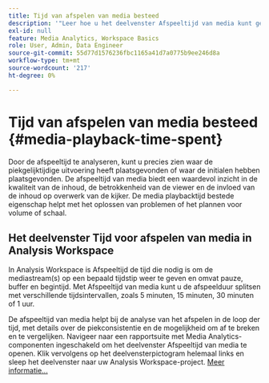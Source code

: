 ```yaml
---
title: Tijd van afspelen van media besteed
description: '"Leer hoe u het deelvenster Afspeeltijd van media kunt gebruiken om de doorgebrachte afspeeltijd te analyseren en om inzicht te krijgen in de piektijktijktijd en de plaats waar de afspeeltijden zijn opgetreden."'
exl-id: null
feature: Media Analytics, Workspace Basics
role: User, Admin, Data Engineer
source-git-commit: 55d77d1576236fbc1165a41d7a0775b9ee246d8a
workflow-type: tm+mt
source-wordcount: '217'
ht-degree: 0%

---
```


# Tijd van afspelen van media besteed {#media-playback-time-spent}

Door de afspeeltijd te analyseren, kunt u precies zien waar de piekgelijktijdige uitvoering heeft plaatsgevonden of waar de initialen hebben plaatsgevonden. De afspeeltijd van media biedt een waardevol inzicht in de kwaliteit van de inhoud, de betrokkenheid van de viewer en de invloed van de inhoud op overwerk van de kijker. De media playbacktijd bestede eigenschap helpt met het oplossen van problemen of het plannen voor volume of schaal.

## Het deelvenster Tijd voor afspelen van media in Analysis Workspace

In Analysis Workspace is Afspeeltijd de tijd die nodig is om de mediastream(s) op een bepaald tijdstip weer te geven en omvat pauze, buffer en begintijd. Met Afspeeltijd van media kunt u de afspeelduur splitsen met verschillende tijdsintervallen, zoals 5 minuten, 15 minuten, 30 minuten of 1 uur.


De afspeeltijd van media helpt bij de analyse van het afspelen in de loop der tijd, met details over de piekconsistentie en de mogelijkheid om af te breken en te vergelijken. Navigeer naar een rapportsuite met Media Analytics-componenten ingeschakeld om het deelvenster Afspeeltijd van media te openen. Klik vervolgens op het deelvensterpictogram helemaal links en sleep het deelvenster naar uw Analysis Workspace-project. [Meer informatie...](https://experienceleague.adobe.com/docs/analytics/analyze/analysis-workspace/panels/media-playback-time-spent.html)

<!-- ## DOES THIS APPLY Get Concurrent Viewers via Analytics Reporting API

REVISE You can also get concurrent viewer data for up to 1-month at a time at minute-level granularity using the Analytics Reporting API 2.0.  The reporting API uses the same definition of concurrent viewers as Analysis Workspace.  For more information see [_*Get concurrent viewers JSON report data with Analytics 2.0 APIs*_](/help/media-reports/media-default-reports/get-concurrent-json20.md). -->
